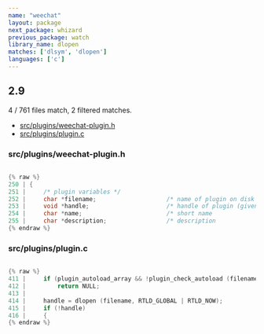 ```yaml
---
name: "weechat"
layout: package
next_package: whizard
previous_package: watch
library_name: dlopen
matches: ['dlsym', 'dlopen']
languages: ['c']
---
```

## 2.9
4 / 761 files match, 2 filtered matches.

 - [src/plugins/weechat-plugin.h](#srcpluginsweechat-pluginh)
 - [src/plugins/plugin.c](#srcpluginspluginc)

### src/plugins/weechat-plugin.h

```c

{% raw %}
250 | {
251 |     /* plugin variables */
252 |     char *filename;                    /* name of plugin on disk            */
253 |     void *handle;                      /* handle of plugin (given by dlopen)*/
254 |     char *name;                        /* short name                        */
255 |     char *description;                 /* description                       */
{% endraw %}

```
### src/plugins/plugin.c

```c

{% raw %}
411 |     if (plugin_autoload_array && !plugin_check_autoload (filename))
412 |         return NULL;
413 | 
414 |     handle = dlopen (filename, RTLD_GLOBAL | RTLD_NOW);
415 |     if (!handle)
416 |     {
{% endraw %}

```